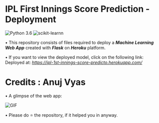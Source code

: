 # IPL First Innings Score Prediction - Deployment
![Python 3.6](https://img.shields.io/badge/Python-3.6-brightgreen.svg) ![scikit-learnn](https://img.shields.io/badge/Library-Scikit_Learn-orange.svg)



• This repository consists of files required to deploy a ___Machine Learning Web App___ created with ___Flask___ on ___Heroku___ platform.

• If you want to view the deployed model, click on the following link:<br />
Deployed at: _https://ipl-1st-innings-score-predicto.herokuapp.com/_
# Credits : Anuj Vyas
• A glimpse of the web app:

 ![GIF](readme_resources/ipl-first-innings-score-web-app.gif)

• Please do ⭐ the repository, if it helped you in anyway.


 
